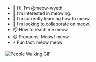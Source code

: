<ul>
	<li> 👋 Hi, I’m @meow-wyeth </li>
	<li> 👀 I’m interested in meowing. </li>
	<li> 🌱 I’m currently learning how to meow.</li>
	<li> 💞️ I’m looking to collaborate on meow.</li>
	<li> 📫 How to reach me meow. </li>
	<li> 😄 Pronouns: Meow/ meow </li>
	<li> ⚡ Fun fact: meow meow </li>
</ul>
<img src="https://gifdb.com/images/high/shrek-donkey-no-deal-revvvc55b3ir9rgd.gif" alt="People Walking GIF">
